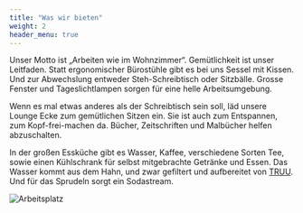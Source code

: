 ```yaml
---
title: "Was wir bieten"
weight: 2
header_menu: true
---
```


Unser Motto ist „Arbeiten wie im Wohnzimmer“. Gemütlichkeit ist unser Leitfaden.
Statt ergonomischer Bürostühle gibt es bei uns Sessel mit Kissen.
Und zur Abwechslung entweder Steh-Schreibtisch oder Sitzbälle.
Grosse Fenster und Tageslichtlampen sorgen für eine helle Arbeitsumgebung. 

Wenn es mal etwas anderes als der Schreibtisch sein soll, läd unsere Lounge Ecke zum gemütlichen Sitzen ein. 
Sie ist auch zum Entspannen, zum Kopf-frei-machen da. Bücher, Zeitschriften und Malbücher helfen abzuschalten. 

In der großen Essküche gibt es Wasser, Kaffee, verschiedene Sorten Tee, sowie einen Kühlschrank für selbst mitgebrachte Getränke und Essen. 
Das Wasser kommt aus dem Hahn, und zwar gefiltert und aufbereitet von [TRUU](https://www.truu.com/truu-water/produkte/ "TRUU"). 
Und für das Sprudeln sorgt ein Sodastream. 

![Arbeitsplatz](images/Workplace-2530.jpg)
